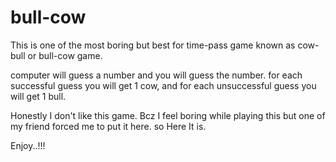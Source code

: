 # bull-cow
This is one of the most boring but best for time-pass game known as cow-bull or bull-cow game.

computer will guess a number and you will guess the number. 
for each successful guess you will get 1 cow,
and for each unsuccessful guess you will get 1 bull. 

Honestly I don't like this game. Bcz I feel boring while playing this but one of my friend forced me to put it here.
so Here It is.

Enjoy..!!!
